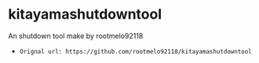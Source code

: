 # kitayamashutdowntool

An shutdown tool make by rootmelo92118
- `Orignal url: https://github.com/rootmelo92118/kitayamashutdowntool`
